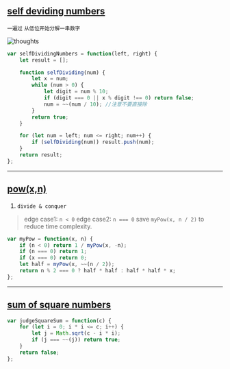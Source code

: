 ## [self deviding numbers](https://leetcode.com/problems/self-dividing-numbers/description/)

`一遍过` `从低位开始分解一串数字`

![thoughts](http://zxi.mytechroad.com/blog/wp-content/uploads/2017/11/728-ep111-1.png)
```javascript
var selfDividingNumbers = function(left, right) {
    let result = [];

    function selfDividing(num) {
        let x = num;
        while (num > 0) {
            let digit = num % 10;
            if (digit === 0 || x % digit !== 0) return false;
            num = ~~(num / 10); //注意不要直接除
        }
        return true;
    }

    for (let num = left; num <= right; num++) {
        if (selfDividing(num)) result.push(num);
    }
    return result;
};
```
---
## [pow(x,n)](https://leetcode.com/problems/powx-n/description/)

1. `divide & conquer`
> edge case1: `n < 0`
> edge case2: `n === 0`
> save `myPow(x, n / 2)` to reduce time complexity.

```javascript
var myPow = function(x, n) {
    if (n < 0) return 1 / myPow(x, -n);
    if (n === 0) return 1;
    if (x === 0) return 0;
    let half = myPow(x, ~~(n / 2));
    return n % 2 === 0 ? half * half : half * half * x;
};
```

---

## [sum of square numbers](https://leetcode.com/problems/sum-of-square-numbers/description/)

```javascript
var judgeSquareSum = function(c) {
    for (let i = 0; i * i <= c; i++) {
        let j = Math.sqrt(c - i * i);
        if (j === ~~(j)) return true;
    }
    return false;
};
```
